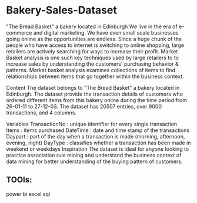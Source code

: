 # Bakery-Sales-Dataset
"The Bread Basket" a bakery located in Edinburgh
We live in the era of e-commerce and digital marketing. We have even small scale businesses going online as the opportunities are endless. Since a huge chunk of the people who have access to internet is switching to online shopping, large retailers are actively searching for ways to increase their profit. Market Basket analysis is one such key techniques used by large retailers to to increase sales by understanding the customers' purchasing behavior & patterns. Market basket analysis examines collections of items to find relationships between items that go together within the business context.

Content
The dataset belongs to "The Bread Basket" a bakery located in Edinburgh. The dataset provide the transaction details of customers who ordered different items from this bakery online during the time period from 26-01-11 to 27-12-03. The dataset has 20507 entries, over 9000 transactions, and 4 columns.

Variables
TransactionNo : unique identifier for every single transaction
Items : items purchased
DateTime : date and time stamp of the transactions
Daypart : part of the day when a transaction is made (morning, afternoon, evening, night)
DayType : classifies whether a transaction has been made in weekend or weekdays
Inspiration
The dataset is ideal for anyone looking to practice association rule mining and understand the business context of data mining for better understanding of the buying pattern of customers.

## TOOls:
power bi
excel
sql
